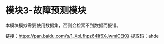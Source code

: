 # 模块3-故障预测模块

本模块模拟需要使用数据集，否则会检索不到数据而报错。

链接：https://pan.baidu.com/s/1_XpLfhpz64lf6XJwmiCEKQ 
提取码：ahde
